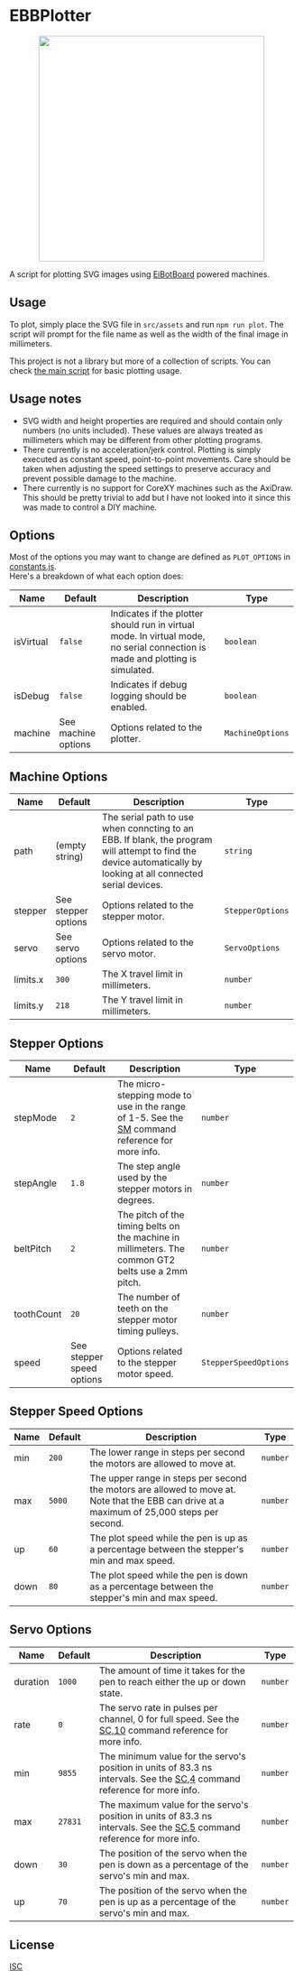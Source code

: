 # EBBPlotter

<p align="center">
  <img src="https://github.com/dtgreene/ebbplotter/assets/24302976/16256342-f252-4e7a-ac87-e87c649266f8" width="400" />
</p>

A script for plotting SVG images using [EiBotBoard](http://www.schmalzhaus.com/EBB/) powered machines.

## Usage

To plot, simply place the SVG file in `src/assets` and run `npm run plot`.  The script will prompt for the file name as well as the width of the final image in millimeters.  

This project is not a library but more of a collection of scripts. You can check [the main script](src/index.js) for basic plotting usage.

## Usage notes
- SVG width and height properties are required and should contain only numbers (no units included).  These values are always treated as millimeters which may be different from other plotting programs.
- There currently is no acceleration/jerk control.  Plotting is simply executed as constant speed, point-to-point movements.  Care should be taken when adjusting the speed settings to preserve accuracy and prevent possible damage to the machine.
- There currently is no support for CoreXY machines such as the AxiDraw.  This should be pretty trivial to add but I have not looked into it since this was made to control a DIY machine. 

## Options

Most of the options you may want to change are defined as `PLOT_OPTIONS` in [constants.js](src/constants.js#L16).  
Here's a breakdown of what each option does:

| Name | Default | Description | Type |
| ---- | ---- | ---- | ---- |
| isVirtual | `false` | Indicates if the plotter should run in virtual mode. In virtual mode, no serial connection is made and plotting is simulated. | `boolean` |
| isDebug | `false` | Indicates if debug logging should be enabled. | `boolean` |
| machine | See machine options | Options related to the plotter. | `MachineOptions` |

## Machine Options
| Name | Default | Description | Type |
| ---- | ---- | ----- | ----- |
| path | (empty string) | The serial path to use when conncting to an EBB. If blank, the program will attempt to find the device automatically by looking at all connected serial devices. | `string` | 
| stepper | See stepper options | Options related to the stepper motor. | `StepperOptions` |
| servo | See servo options | Options related to the servo motor. | `ServoOptions` |
| limits.x | `300` | The X travel limit in millimeters. | `number` |
| limits.y | `218` | The Y travel limit in millimeters. | `number` |

## Stepper Options
| Name | Default | Description | Type |
| ---- | ---- | ----- | ----- |
| stepMode | `2` | The micro-stepping mode to use in the range of 1-5.  See the [SM](https://evil-mad.github.io/EggBot/ebb.html#EM) command reference for more info. | `number` |
| stepAngle | `1.8` | The step angle used by the stepper motors in degrees. | `number` |
| beltPitch | `2` | The pitch of the timing belts on the machine in millimeters. The common GT2 belts use a 2mm pitch. | `number` |
| toothCount | `20` | The number of teeth on the stepper motor timing pulleys. | `number` |
| speed | See stepper speed options | Options related to the stepper motor speed. | `StepperSpeedOptions` |

## Stepper Speed Options
| Name | Default | Description | Type |
| ---- | ---- | ----- | ----- |
| min | `200` | The lower range in steps per second the motors are allowed to move at. | `number` |
| max | `5000` | The upper range in steps per second the motors are allowed to move at.  Note that the EBB can drive at a maximum of 25,000 steps per second. | `number` |
| up | `60` | The plot speed while the pen is up as a percentage between the stepper's min and max speed. | `number` |
| down | `80` | The plot speed while the pen is down as a percentage between the stepper's min and max speed. | `number` |

## Servo Options
| Name | Default | Description | Type |
| ---- | ---- | ----- | ----- |
| duration | `1000` | The amount of time it takes for the pen to reach either the up or down state. | `number` |
| rate | `0` | The servo rate in pulses per channel, 0 for full speed.  See the [SC,10](https://evil-mad.github.io/EggBot/ebb.html#S2) command reference for more info. | `number` |
| min | `9855` | The minimum value for the servo's position in units of 83.3 ns intervals.  See the [SC,4](https://evil-mad.github.io/EggBot/ebb.html#SC) command reference for more info. | `number` |
| max | `27831` | The maximum value for the servo's position in units of 83.3 ns intervals.  See the [SC,5](https://evil-mad.github.io/EggBot/ebb.html#SC) command reference for more info. | `number` |
| down | `30` | The position of the servo when the pen is down as a percentage of the servo's min and max. | `number` |
| up | `70` | The position of the servo when the pen is up as a percentage of the servo's min and max. | `number` |

## License

[ISC](https://choosealicense.com/licenses/isc/)
